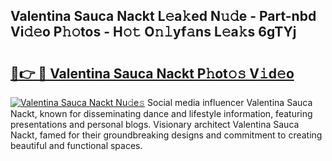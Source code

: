 ## Valentina Sauca Nackt L𝚎a𝚔ed N𝚞𝚍e - Part-nbd Vi𝚍𝚎o P𝚑𝚘tos - H𝚘𝚝 O𝚗𝚕yf𝚊ns L𝚎a𝚔s 6gTYj

# <h2><a href="http://kff35l.oniu.top/?m=Valentina+Sauca+Nackt">🔗👉 🔴 Valentina Sauca Nackt P𝚑ot𝚘𝚜 V𝚒d𝚎o</a></h2>

[![Valentina Sauca Nackt Nu𝚍e𝚜](https://i.imgur.com/0qMVB7G.gif)](http://kff35l.oniu.top/?m=Valentina+Sauca+Nackt)
Social media influencer Valentina Sauca Nackt, known for disseminating dance and lifestyle information, featuring presentations and personal blogs. Visionary architect Valentina Sauca Nackt, famed for their groundbreaking designs and commitment to creating beautiful and functional spaces.  
